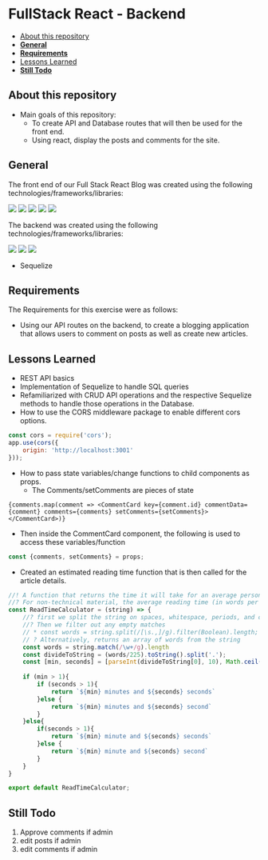 # FullStack React - Backend <!-- omit in toc -->

- [About this repository](#about-this-repository)
- [**General**](#general)
- [**Requirements**](#requirements)
- [Lessons Learned](#lessons-learned)
- [**Still Todo**](#still-todo)
  
## About this repository
* Main goals of this repository:
  * To create API and Database routes that will then be used for the front end.
  * Using react, display the posts and comments for the site.

## **General**
The front end of our Full Stack React Blog was created using the following technologies/frameworks/libraries:

<img src="https://img.shields.io/badge/react%20-%2320232a.svg?&style=for-the-badge&logo=react&logoColor=%2361DAFB"/>
<img src="https://img.shields.io/badge/bootstrap%20-%23563D7C.svg?&style=for-the-badge&logo=bootstrap&logoColor=white"/>
<img src="https://img.shields.io/badge/javascript%20-%23323330.svg?&style=for-the-badge&logo=javascript&logoColor=%23F7DF1E"/>
<img src="https://img.shields.io/badge/html5%20-%23E34F26.svg?&style=for-the-badge&logo=html5&logoColor=white"/>
<img src="https://img.shields.io/badge/css3%20-%231572B6.svg?&style=for-the-badge&logo=css3&logoColor=white"/>

The backend was created using the following technologies/frameworks/libraries:

<img src="https://img.shields.io/badge/node.js%20-%2343853D.svg?&style=for-the-badge&logo=node.js&logoColor=white"/>
<img src="https://img.shields.io/badge/express.js%20-%23404d59.svg?&style=for-the-badge"/>
<img src ="https://img.shields.io/badge/postgres-%23316192.svg?&style=for-the-badge&logo=postgresql&logoColor=white"/>

* Sequelize

## **Requirements**
The Requirements for this exercise were as follows: 
* Using our API routes on the backend, to create a blogging application that allows users to comment on posts as well as create new articles.

## Lessons Learned
* REST API basics
* Implementation of Sequelize to handle SQL queries
* Refamiliarized with CRUD API operations and the respective Sequelize methods to handle those operations in the Database.
* How to use the CORS middleware package to enable different cors options. 
```JavaScript
const cors = require('cors');
app.use(cors({
    origin: 'http://localhost:3001'
}));
```
* How to pass state variables/change functions to child components as props.
  * The Comments/setComments are pieces of state
```JSX
{comments.map(comment => <CommentCard key={comment.id} commentData={comment} comments={comments} setComments={setComments}></CommentCard>)}
```
  * Then inside the CommentCard component, the following is used to access these variables/function 
```JavaScript
const {comments, setComments} = props;
```
* Created an estimated reading time function that is then called for the article details.
```JavaScript
//! A function that returns the time it will take for an average person to read the content
//? For non-technical material, the average reading time (in words per minute) is 200 to 250.
const ReadTimeCalculator = (string) => {
    //? first we split the string on spaces, whitespace, periods, and commas
    //? Then we filter out any empty matches
    // * const words = string.split(/[\s.,]/g).filter(Boolean).length;
    // ? Alternatively, returns an array of words from the string
    const words = string.match(/\w+/g).length
    const divideToString = (words/225).toString().split('.');
    const [min, seconds] = [parseInt(divideToString[0], 10), Math.ceil(("0." + divideToString[1]) * 60)];
    
    if (min > 1){
        if (seconds > 1){
            return `${min} minutes and ${seconds} seconds`
        }else {
            return `${min} minutes and ${seconds} second`
        }
    }else{
        if(seconds > 1){
            return `${min} minute and ${seconds} seconds`
        }else {
            return `${min} minute and ${seconds} second`
        }
    }
}

export default ReadTimeCalculator;
```

## **Still Todo**
1. Approve comments if admin
2. edit posts if admin
3. edit comments if admin